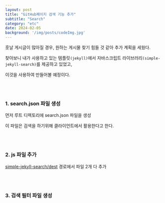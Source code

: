 ```yaml
---
layout: post
title: "GitHub페이지 검색 기능 추가"
subtitle: "Search"
category: "etc"
date: 2024-02-05
background: '/img/posts/codeImg.jpg'
---
```


훗날 게시글이 많아질 경우, 원하는 게시물 찾기 힘들 것 같아 추가 계획을 세웠다.

찾아보니 내가 사용하고 있는 템플릿`(jekyll)`에서 자바스크립트 라이브러리`(simple-jekyll-search)`를 제공하고 있었고,

이것을 사용하여 만들어볼 예정이다.

<br>
<br>

### 1. search.json 파일 생성

먼저 루트 디렉토리에 search.json 파일을 생성

이 파일은 검색을 하기위해 클라이언트에서 활용한다고 한다.

<br>
<br>

### 2. js 파일 추가

[simple-jekyll-search/dest](https://github.com/christian-fei/Simple-Jekyll-Search/tree/master/dest) 경로에서 파일 2개 다 추가

<br>
<br>

### 3. 검색 필터 파일 생성

<br> 
<br> 
<br>


